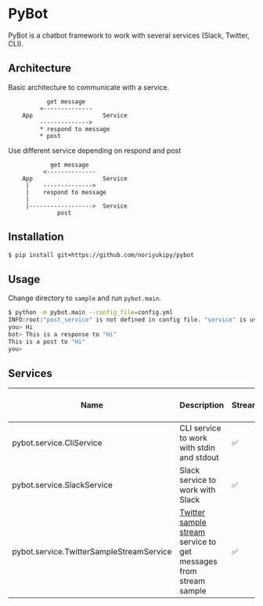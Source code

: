 # PyBot

PyBot is a chatbot framework to work with several services (Slack, Twitter, CLI).

## Architecture

Basic architecture to communicate with a service.

```
           get message
         <--------------
    App                    Service
         -------------->
         * respond to message
         * post
```

Use different service depending on respond and post

```
            get message
          <--------------
    App                    Service
     |    -------------->
     |    respond to message
     |
     |------------------>  Service
              post
```


## Installation

```sh
$ pip install git+https://github.com/noriyukipy/pybot
```

## Usage

Change directory to `sample` and run `pybot.main`.

```sh
$ python -m pybot.main --config_file=config.yml
INFO:root:"post_service" is not defined in config file. "service" is used for "post_service" instead.
you> Hi
bot> This is a response to "Hi"
This is a post to "Hi"
you>
```

## Services

| Name | Description | Stream | Post | Respond to message |
| --- | --- | --- | --- | --- |
| pybot.service.CliService | CLI service to work with stdin and stdout | :white_check_mark: | :white_check_mark: | :white_check_mark: |
| pybot.service.SlackService | Slack service to work with Slack | :white_check_mark: | :white_check_mark: | :white_check_mark: |
| pybot.service.TwitterSampleStreamService | [Twitter sample stream](https://developer.twitter.com/en/docs/tweets/sample-realtime/overview/get_statuses_sample) service to get messages from stream sample | :white_check_mark: | :x: | :x: |